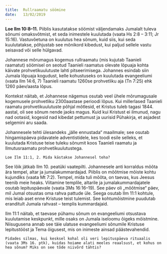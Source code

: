 ```yaml
---
title:  Rullraamatu söömine
date:   13/02/2019
---
```


**Loe Ilm 10:8–11.** Piiblis kasutatakse söömist väljendamaks Jumalalt tuleva sõnumi omaksvõtmist, et seda inimestele kuulutada (vaata Hs 2:8 – 3:11; Jr 15:16). Vastuvõetuna on kuulutus hea sõnum, kuid siis, kui seda kuulutatakse, põhjustab see mõnikord kibedust, kui paljud sellele vastu seisavad või selle hülgavad.

Johannese mõrumagus kogemus rullraamatu (mis kujutab Taanieli raamatut) söömisel on seotud Taanieli raamatus olevate lõpuaja kohta käivate prohvetikuulutuste lahti pitseerimisega. Johannes esindab siin Jumala lõpuaja kogudust, kelle kohustuseks on kuulutada evangeeliumi (vaata Ilm 14:6, 7) Taanieli raamatu 1260se prohvetliku aja (Tn 7:25) ehk 1260 päev/aasta lõpus.

Kontekst näitab, et Johannese nägemus osutab veel ühele mõrumagusale kogemusele prohvetliku 2300aastase perioodi lõpus. Kui millerlased Taanieli raamatu prohvetikuulutuste põhjal mõtlesid, et Kristus tuleb tagasi 1844. aastal, oli see sõnum nende jaoks magus. Kuid kui Kristust ei ilmunud, nagu nad ootasid, kogesid nad kibedat pettumust ja uurisid Pühakirja, et asjadest selgemini aru saada.

Johannesele tehti ülesandeks „jälle ennustada“ maailmale; see osutab hingamispäeva pidavatele adventistidele, kes toodi esile selleks, et kuulutada Kristuse teise tuleku sõnumit koos Taanieli raamatu ja Ilmutusraamatu prohvetikuulutustega.

`Loe Ilm 11:1, 2. Mida kästakse Johannesel teha?`

See lõik jätkab Ilm 10. peatüki vaatepilti. Johannesele anti korraldus mõõta ära tempel, altar ja jumalakummardajad. Piiblis on mõõtmise mõiste kohtu kujundiks (vaata Mt 7:2). Tempel, mida tuli mõõta, on taevas, kus Jeesus teenib meie heaks. Viitamine templile, altarile ja jumalakummardajatele osutab lepituspäevale (vaata 3Ms 16:16–19). See päev oli „mõõtmise“ päev, mil Jumal otsustas oma rahva pattude üle. Seega osutab Ilm 11:1 kohtule, mis leiab aset enne Kristuse teist tulemist. See kohtumõistmine puudutab eranditult Jumala rahvast – templis kummardajaid.

Ilm 11:1 näitab, et taevase pühamu sõnum on evangeeliumi otsustava kuulutamise keskpunkt, mille osaks on Jumala iseloomu õigeks mõistmine. Niisugusena annab see täie ulatuse evangeeliumi sõnumile Kristuse lepitustööst ja Tema õigusest, mis on inimeste ainsad päästevahendid.

`Pidades silmas, kui kesksel kohal oli veri lepituspäeva rituaalis (vaata 3Ms 16. ptk), kuidas hoiame alati meeles reaalsust, et kohus on hea sõnum? Miks on see tõde niivõrd tähtis?`